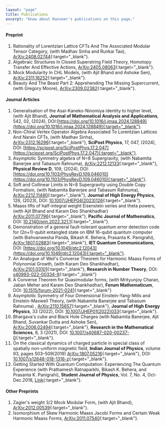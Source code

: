 ```yaml
---
layout: "page"
title: Publications
excerpt: "Know about Ranveer's publications on this page."
---
```


#### Preprint
1. Rationality of Lorentzian Lattice CFTs And The Associated Modular Tensor Category, (with Madhav Sinha and Runkai Tao), [ArXiv:2408.02744](https://arxiv.org/abs/2408.02744){:target="_blank"}.
1. Algebraic Structures In Closed Superstring Field Theory, Homotopy Transfer And Effective Actions, [ArXiv:2405.08063](https://arxiv.org/abs/2405.08063){:target="_blank"}.
1. Mock Modularity In CHL Models, (with Ajit Bhand and Ashoke Sen), [ArXiv:2311.16252](https://arxiv.org/abs/2311.16252){:target="_blank"}.
1. Beauty And The Beast Part 2: Apprehending The Missing Supercurrent, (with Gregory Moore), [ArXiv:2309.02382](https://arxiv.org/abs/2309.02382){:target="_blank"}.
 
#### Journal Articles

1. Generalisation of the Asai-Kaneko-Ninomiya identity to higher level, (with Ajit Bhand), **Journal of Mathematical Analysis and Applications**, 542, 02, (2024), DOI:[https://doi.org/10.1016/j.jmaa.2024.128849](https://doi.org/10.1016/j.jmaa.2024.128849){:target="_blank"}.
1. Non-Chiral Vertex Operator Algebra Associated To Lorentzian Lattices And Narain CFTs, (with Madhav Sinha), [ArXiv:2312.16296](https://arxiv.org/abs/2312.16296){:target="_blank"}, **SciPost Physics**, 17, 047, (2024), DOI: [https://scipost.org/SciPostPhys.17.2.047](https://scipost.org/SciPostPhys.17.2.047){:target="_blank"}.
1. Asymptotic Symmetry algebra of N=8 Supergravity, (with Nabamita Banerjee and Tabasum Rahnuma), [ArXiv:2212.12133](https://arxiv.org/abs/2212.12133){:target="_blank"}, **Physical Review D**, 109, (2024), DOI: [https://doi.org/10.1103/PhysRevD.109.046010](https://doi.org/10.1103/PhysRevD.109.046010){:target="_blank"}. 
2. Soft and Collinear Limits in N=8 Supergravity using Double Copy Formalism, (with Nabamita Banerjee and Tabasum Rahnuma), [ArXiv:2212.11480](https://arxiv.org/abs/2212.11480){:target="_blank"}, **Journal of High Energy Physics**, 126, (2023), DOI: [10.1007/JHEP04(2023)126](https://doi.org/10.1007/JHEP04(2023)126){:target="_blank"}.
1. Maass lifts of half-integral weight Eisenstein series and theta powers, (with Ajit Bhand and Karam Deo Shankhadhar) [ArXiv:2011.07796](https://arxiv.org/abs/2011.07796){:target="_blank"}, **Pacific Journal of Mathematics**,
DOI: [10.2140/pjm.2022.321.1](https://msp.org/pjm/2022/321-1/p01.xhtml){:target="_blank"}.
1. Demonstration of a general fault-tolerant quantum error detection code for (2n+1)-qubit entangled state on IBM 16-qubit quantum computer (with Bishvanwesha Panda, Bikash K. Behera, Prasanta K. Panigrahi), [ArXiv:1807.02883](https://arxiv.org/abs/1807.02883){:target="_blank"}, **IET Quantum Communications**, DOI: [https://doi.org/10.1049/qtc2.12043](https://doi.org/10.1049/qtc2.12043){:target="_blank"}.
1. An Analogue of Weil's Converse Theorem for Harmonic Maass Forms of Polynomial Growth, (with Karam Deo Shankhadhar), [ArXiv:2101.03101](https://arxiv.org/abs/2101.03101){:target="_blank"}, **Research in Number Theory**, DOI: [s40993-022-00334-9](https://link.springer.com/article/10.1007/s40993-022-00334-9){:target="_blank"}
1. A Converse Theorem for Quasimodular forms, (with Mrityunjoy Charan, Jaban Meher and Karam Deo Shankhadhar), **Forum Mathematicum**, DOI: [10.1515/forum-2021-0241](https://doi.org/10.1515/forum-2021-0241){:target="_blank"}
1. Asymptotic Symmetry of Four Dimensional Einstein-Yang-Mills and Einstein-Maxwell Theory, (with Nabamita Banerjee and Tabasum Rahnuma) , [ArXiv:2110.15657](https://arxiv.org/abs/2110.15657){:target="_blank"}, **Journal of High Energy Physics**, 33 (2022), DOI: [10.1007/JHEP01(2022)033](https://doi.org/10.1007/JHEP01(2022)033){:target="_blank"}.
7. Bhargava's cube and Black Hole Charges (with Nabamita Banerjee, Ajit Bhand, Suvankar Dutta and Ashoke Sen), [ArXiv:2006.02494](https://arxiv.org/abs/2006.02494){:target="_blank"}, **Research in the Mathematical Sciences**, 8, 3 (2021), DOI: [10.1007/s40687-020-00237-0](https://link.springer.com/article/10.1007/s40687-020-00237-0){:target="_blank"}.   
8. On the classical dynamics of charged particle in special class of spatially non-uniform magnetic field, **Indian Journal of Physics**, volume 93, pages 503–509(2019) [ArXiv:1807.05216](https://arxiv.org/abs/1807.05216){:target="_blank"}, DOI: [10.1007/s12648-018-1316-z](https://link.springer.com/article/10.1007/s12648-018-1316-z){:target="_blank"}.  
9. Getting Started With Quantum Computation: Experiencing The Quantum Experience (with Prathamesh Ratnaparkhi, Bikash K. Behera, and Prasanta K. Panigrahi), **Student Journal of Physics**, Vol. 7, No. 4, Oct-Dec.2018, [Link](https://www.iopb.res.in/~sjp/74final/3.pdf){:target="_blank"}.

#### Other Preprints

1. Zagier's weight 3/2 Mock Modular Form, (with Ajit Bhand), [ArXiv:2012.00539](https://arxiv.org/abs/2012.00539){:target="_blank"}.
5. Isomorphism of Skew Harmonic Maass Jacobi Forms and Certain Weak Harmonic Maass Forms, [ArXiv:2011.07540](https://arxiv.org/abs/2011.07540){:target="_blank"}.    
  
